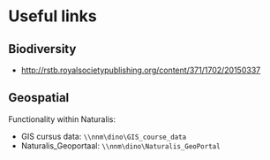 Useful links
============

Biodiversity
------------
- http://rstb.royalsocietypublishing.org/content/371/1702/20150337

Geospatial
----------
Functionality within Naturalis:
- GIS cursus data: `\\nnm\dino\GIS_course_data`
- Naturalis_Geoportaal: `\\nnm\dino\Naturalis_GeoPortal`
